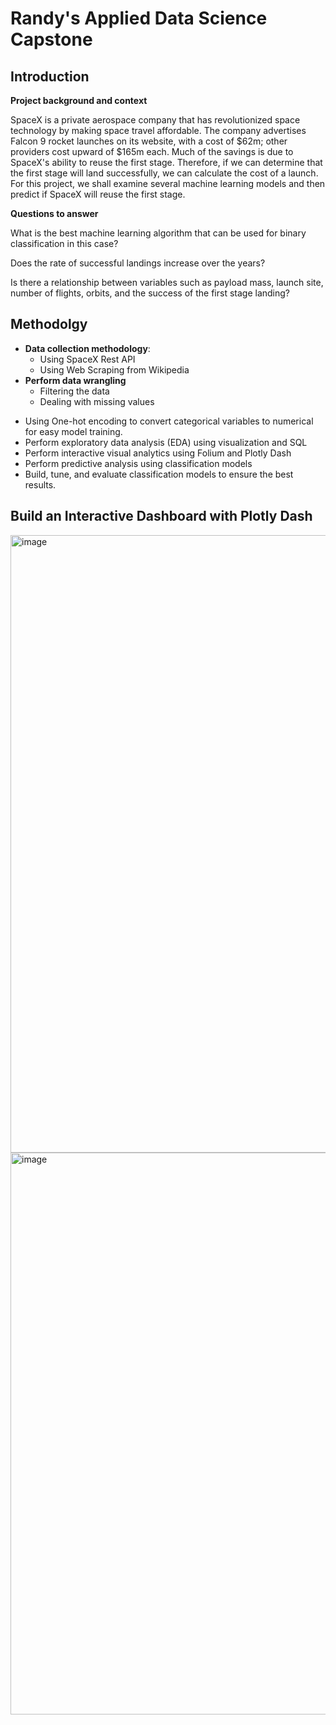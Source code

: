 # Randy's Applied Data Science Capstone

## Introduction

**Project background and context**

SpaceX is a private aerospace company that has revolutionized space technology by making space travel affordable. The company advertises Falcon 9 rocket launches on its website, with a cost of $62m; other providers cost upward of $165m each. Much of the savings is due to SpaceX's ability to reuse the first stage. Therefore, if we can determine that the first stage will land successfully, we can calculate the cost of a launch. For this project, we shall examine several machine learning models and then predict if SpaceX will reuse the first stage.

**Questions to answer**

What is the best machine learning algorithm that can be used for binary classification in this case?

Does the rate of successful landings increase over the years?

Is there a relationship between variables such as payload mass, launch site, number of flights, orbits, and the success of the first stage landing?

## Methodolgy
- **Data collection methodology**:
   - Using SpaceX Rest API
   - Using Web Scraping from Wikipedia
- **Perform data wrangling**
   - Filtering the data
   - Dealing with missing values
* Using One-hot encoding to convert categorical variables to numerical for easy model training.
* Perform exploratory data analysis (EDA) using visualization and SQL
* Perform interactive visual analytics using Folium and Plotly Dash
* Perform predictive analysis using classification models
* Build, tune, and evaluate classification models to ensure the best results.


## Build an Interactive Dashboard with Plotly Dash
<img width="1312" height="988" alt="image" src="https://github.com/user-attachments/assets/12747c4d-037e-479f-a3b4-c7cfdd06367c" />

<img width="1300" height="899" alt="image" src="https://github.com/user-attachments/assets/08e169f7-12d3-4d39-adf4-9f8191cabca2" />









